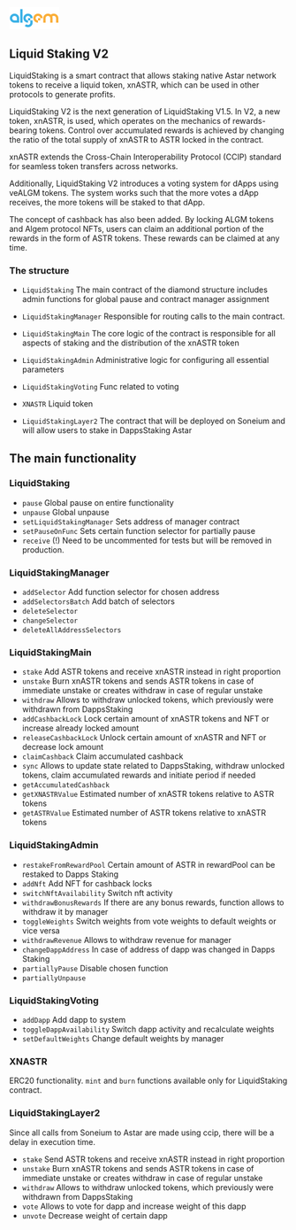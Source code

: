 
![Algem](https://github.com/azhlbn/LendingAdapter/blob/main/logo.png)

## Liquid Staking V2

LiquidStaking is a smart contract that allows staking native Astar network tokens to receive a liquid token, xnASTR, which can be used in other protocols to generate profits.

LiquidStaking V2 is the next generation of LiquidStaking V1.5. In V2, a new token, xnASTR, is used, which operates on the mechanics of rewards-bearing tokens. Control over accumulated rewards is achieved by changing the ratio of the total supply of xnASTR to ASTR locked in the contract.

xnASTR extends the Cross-Chain Interoperability Protocol (CCIP) standard for seamless token transfers across networks.

Additionally, LiquidStaking V2 introduces a voting system for dApps using veALGM tokens. The system works such that the more votes a dApp receives, the more tokens will be staked to that dApp.

The concept of cashback has also been added. By locking ALGM tokens and Algem protocol NFTs, users can claim an additional portion of the rewards in the form of ASTR tokens. These rewards can be claimed at any time.

### The structure

- `LiquidStaking` 
  The main contract of the diamond structure includes admin functions for global pause and contract manager assignment

- `LiquidStakingManager` 
  Responsible for routing calls to the main contract.

- `LiquidStakingMain` 
  The core logic of the contract is responsible for all aspects of staking and the distribution of the xnASTR token

- `LiquidStakingAdmin`
   Administrative logic for configuring all essential parameters

- `LiquidStakingVoting`
  Func related to voting

- `XNASTR` 
  Liquid token

- `LiquidStakingLayer2` 
  The contract that will be deployed on Soneium and will allow users to stake in DappsStaking Astar

## The main functionality

### LiquidStaking

- `pause` Global pause on entire functionality
- `unpause` Global unpause
- `setLiquidStakingManager` Sets address of manager contract
- `setPauseOnFunc` Sets certain function selector for partially pause
- `receive` (!) Need to be uncommented for tests but will be removed in production.

### LiquidStakingManager

- `addSelector` Add function selector for chosen address
- `addSelectorsBatch` Add batch of selectors
- `deleteSelector` 
- `changeSelector`
- `deleteAllAddressSelectors`

### LiquidStakingMain

- `stake` Add ASTR tokens and receive xnASTR instead in right proportion
- `unstake` Burn xnASTR tokens and sends ASTR tokens in case of immediate unstake or creates withdraw in case of regular unstake
- `withdraw` Allows to withdraw unlocked tokens, which previously were withdrawn from DappsStaking
- `addCashbackLock` Lock certain amount of xnASTR tokens and NFT or increase already locked amount
- `releaseCashbackLock` Unlock certain amount of xnASTR and NFT or decrease lock amount 
- `claimCashback` Claim accumulated cashback
- `sync` Allows to update state related to DappsStaking, withdraw unlocked tokens, claim accumulated rewards and initiate period if needed
- `getAccumulatedCashback` 
- `getXNASTRValue` Estimated number of xnASTR tokens relative to ASTR tokens
- `getASTRValue` Estimated number of ASTR tokens relative to xnASTR tokens

### LiquidStakingAdmin

- `restakeFromRewardPool` Certain amount of ASTR in rewardPool can be restaked to Dapps Staking
- `addNft` Add NFT for cashback locks
- `switchNftAvailability` Switch nft activity
- `withdrawBonusRewards` If there are any bonus rewards, function allows to withdraw it by manager
- `toggleWeights` Switch weights from vote weights to default weights or vice versa
- `withdrawRevenue` Allows to withdraw revenue for manager
- `changeDappAddress` In case of address of dapp was changed in Dapps Staking
- `partiallyPause` Disable chosen function
- `partiallyUnpause` 

### LiquidStakingVoting

- `addDapp` Add dapp to system
- `toggleDappAvailability` Switch dapp activity and recalculate weights
- `setDefaultWeights` Change default weights by manager

### XNASTR

ERC20 functionality. `mint` and `burn` functions available only for LiquidStaking contract.

### LiquidStakingLayer2

Since all calls from Soneium to Astar are made using ccip, there will be a delay in execution time.

- `stake` Send ASTR tokens and receive xnASTR instead in right proportion
- `unstake` Burn xnASTR tokens and sends ASTR tokens in case of immediate unstake or creates withdraw in case of regular unstake
- `withdraw` Allows to withdraw unlocked tokens, which previously were withdrawn from DappsStaking
- `vote` Allows to vote for dapp and increase weight of this dapp
- `unvote` Decrease weight of certain dapp